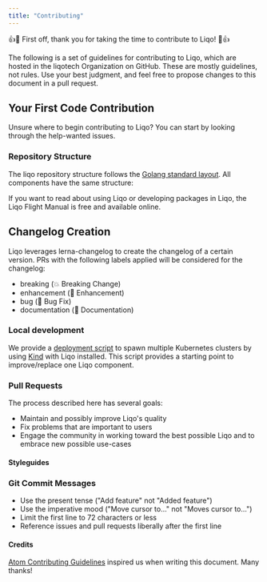 ```yaml
---
title: "Contributing"
---
```


:+1::tada: First off, thank you for taking the time to contribute to Liqo! :tada::+1:

The following is a set of guidelines for contributing to Liqo, which are hosted in the liqotech Organization on GitHub. 
These are mostly guidelines, not rules. Use your best judgment, and feel free to propose changes to this document
in a pull request.

## Your First Code Contribution

Unsure where to begin contributing to Liqo? You can start by looking through the help-wanted issues.

### Repository Structure

The liqo repository structure follows the [Golang standard layout](https://github.com/golang-standards/project-layout). 
All components have the same structure:

If you want to read about using Liqo or developing packages in Liqo, the Liqo Flight Manual is free and available online. 

## Changelog Creation

Liqo leverages lerna-changelog to create the changelog of a certain version. PRs with the following labels applied will be considered for the changelog:

* breaking (:boom: Breaking Change)
* enhancement (:rocket: Enhancement)
* bug (:bug: Bug Fix)
* documentation (:memo: Documentation)

### Local development

We provide a [deployment script](/examples/kind.sh) to spawn multiple Kubernetes clusters by using [Kind](https://kind.sigs.k8s.io/) with Liqo installed. This script provides a starting point to improve/replace one Liqo component.

### Pull Requests

The process described here has several goals:

* Maintain and possibly improve Liqo's quality
* Fix problems that are important to users
* Engage the community in working toward the best possible Liqo and to embrace new possible use-cases

#### Styleguides

### Git Commit Messages

* Use the present tense ("Add feature" not "Added feature")
* Use the imperative mood ("Move cursor to..." not "Moves cursor to...")
* Limit the first line to 72 characters or less
* Reference issues and pull requests liberally after the first line

#### Credits

[Atom Contributing Guidelines](https://github.com/atom/atom/blob/master/CONTRIBUTING.md) inspired us when writing this 
document. Many thanks!